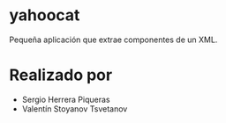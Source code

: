# yahoocat
Pequeña aplicación que extrae componentes de un XML.

# Realizado por
- Sergio Herrera Piqueras
- Valentín Stoyanov Tsvetanov
